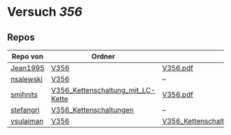 # Versuch *356*

## Repos

|           Repo von           |                                                                               Ordner                                                                                |                                                                           PDFs                                                                            |
|------------------------------|---------------------------------------------------------------------------------------------------------------------------------------------------------------------|-----------------------------------------------------------------------------------------------------------------------------------------------------------|
|[Jean1995](../repo/Jean1995)  |[V356](https://github.com/Jean1995/Praktikum/tree/master/V356)                                                                                                       |[V356.pdf](https://github.com/Jean1995/Praktikum/blob/master/Protokolle_Fertig/V356.pdf)                                                                   |
|[nsalewski](../repo/nsalewski)|[V356](https://github.com/nsalewski/laboratory/tree/master/V356)                                                                                                     |–                                                                                                                                                          |
|[smjhnits](../repo/smjhnits)  |[V356_Kettenschaltung_mit_LC-Kette](https://github.com/smjhnits/Praktikum_TU_D_16-17/tree/master/Anf%C3%A4ngerpraktikum/Protokolle/V356_Kettenschaltung_mit_LC-Kette)|[V356.pdf](https://github.com/smjhnits/Praktikum_TU_D_16-17/blob/master/Anf%C3%A4ngerpraktikum/Fertige%20Protokolle/V356.pdf)                              |
|[stefangri](../repo/stefangri)|[V356_Kettenschaltungen](https://github.com/stefangri/s_s_productions/tree/master/PHY341/V356_Kettenschaltungen)                                                     |–                                                                                                                                                          |
|[vsulaiman](../repo/vsulaiman)|[V356](https://github.com/vsulaiman/Praktikum/tree/master/WS1617/V356)                                                                                               |[V356_Kettenschaltungen_mit_LC_Gliedern.pdf](https://github.com/vsulaiman/Praktikum/blob/master/AP%20Protokolle/V356_Kettenschaltungen_mit_LC_Gliedern.pdf)|
